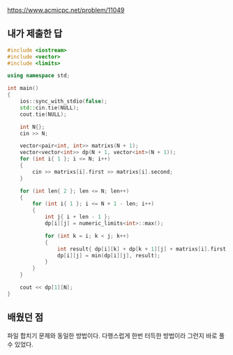 https://www.acmicpc.net/problem/11049

내가 제출한 답
-----------
```cpp
#include <iostream>
#include <vector>
#include <limits>

using namespace std;

int main()
{
	ios::sync_with_stdio(false);
	std::cin.tie(NULL);
	cout.tie(NULL);

	int N{};
	cin >> N;

	vector<pair<int, int>> matrixs(N + 1);
	vector<vector<int>> dp(N + 1, vector<int>(N + 1));
	for (int i{ 1 }; i <= N; i++)
	{
		cin >> matrixs[i].first >> matrixs[i].second;
	}

	for (int len{ 2 }; len <= N; len++)
	{
		for (int i{ 1 }; i <= N + 1 - len; i++)
		{
			int j{ i + len - 1 };
			dp[i][j] = numeric_limits<int>::max();

			for (int k = i; k < j; k++)
			{
				int result{ dp[i][k] + dp[k + 1][j] + matrixs[i].first * matrixs[k].second * matrixs[j].second };
				dp[i][j] = min(dp[i][j], result);
			}
		}
	}

	cout << dp[1][N];
}
```

배웠던 점
------

파일 합치기 문제와 동일한 방법이다. 다행스럽게 한번 터득한 방법이라 그런지 바로 풀 수 있었다.
